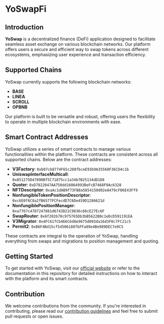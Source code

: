 # YoSwapFi

## Introduction
**YoSwap** is a decentralized finance (DeFi) application designed to facilitate seamless asset exchange on various blockchain networks. Our platform offers users a secure and efficient way to swap tokens across different ecosystems, emphasizing user experience and transaction efficiency.

## Supported Chains
YoSwap currently supports the following blockchain networks:
- **BASE**
- **LINEA**
- **SCROLL**
- **OPBNB**

Our platform is built to be versatile and robust, offering users the flexibility to operate in multiple blockchain environments with ease.

## Smart Contract Addresses
YoSwap utilizes a series of smart contracts to manage various functionalities within the platform. These contracts are consistent across all supported chains. Below are the contract addresses:

- **V3Factory**: `0xb07cb8774F65c288fbceE93b9A35568F36CD4c1b`
- **UniswapInterfaceMulticall**: `0x851275D47890Bf5C71875cc1a34b7B25134dD1D8`
- **Quoter**: `0xD7822047AA750dd16064993BeFcB7468F9Ac6328`
- **NFTDescriptor**: `0xaAc1dAB9f73FB8a5854150d02e8479cF06E43Ff9`
- **NonfungibleTokenPositionDescriptor**: `0xc6E0f6C8a2fB6577FCFecdD7C6De459D1286621d`
- **NonfungiblePositionManager**: `0xa7767c47D7247881d6743D21C9836c66cE27Ec6F`
- **SwapRouter**: `0x6f202b78c975765Db3bB5622B0c1eDcD591191EA`
- **V3Migrator**: `0x4FC61fCb466C6d8e9675d093da16d3F0c7FC21c5`
- **Permit2**: `0xB6F4Bd15cf5d506188fbFFa09e4Be989DEC7e9C5`

These contracts are integral to the operation of YoSwap, handling everything from swaps and migrations to position management and quoting.

## Getting Started
To get started with YoSwap, visit our [official website](https://yoswap.fi/) or refer to the documentation in this repository for detailed instructions on how to interact with the platform and its smart contracts.

## Contribution
We welcome contributions from the community. If you're interested in contributing, please read our [contribution guidelines](#) and feel free to submit pull requests or open issues.
